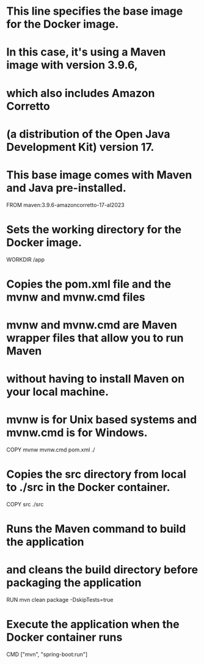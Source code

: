 # This line specifies the base image for the Docker image.
# In this case, it's using a Maven image with version 3.9.6,
# which also includes Amazon Corretto
# (a distribution of the Open Java Development Kit) version 17.
# This base image comes with Maven and Java pre-installed.

FROM maven:3.9.6-amazoncorretto-17-al2023

# Sets the working directory for the Docker image.
WORKDIR /app

# Copies the pom.xml file and the mvnw and mvnw.cmd files
# mvnw and mvnw.cmd are Maven wrapper files that allow you to run Maven
# without having to install Maven on your local machine.
# mvnw is for Unix based systems and mvnw.cmd is for Windows.
COPY mvnw mvnw.cmd pom.xml ./

# Copies the src directory from local to ./src in the Docker container.
COPY src ./src

# Runs the Maven command to build the application
# and cleans the build directory before packaging the application
RUN mvn clean package -DskipTests=true

# Execute the application when the Docker container runs
CMD ["mvn", "spring-boot:run"]
